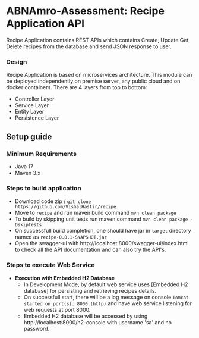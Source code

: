 # ABNAmro-Assessment: Recipe Application API

Recipe Application contains REST APIs which contains Create, Update Get, Delete recipes from the database and send JSON response to user.

### Design
Recipe Application is based on microservices architecture. This module can be deployed independently on premise server, any public cloud and on docker containers. There are 4 layers from top to bottom:
- Controller Layer
- Service Layer
- Entity Layer
- Persistence Layer

## Setup guide

### Minimum Requirements

- Java 17
- Maven 3.x

### Steps to build application
* Download code zip / `git clone https://github.com/VishalHastir/recipe`
* Move to `recipe` and run maven build command `mvn clean package`
* To build by skipping unit tests run maven command `mvn clean package -DskipTests`
* On successfull build completion, one should have jar in `target` directory named as `recipe-0.0.1-SNAPSHOT.jar`
* Open the swagger-ui with http://localhost:8000/swagger-ui/index.html to check all the API documentation and can also try the API's.

### Steps to execute Web Service
* **Execution with Embedded H2 Database**
  - In Development Mode, by default web service uses [Embedded H2 database] for persisting and retrieving recipes details.
  - On successfull start, there will be a log message on console `Tomcat started on port(s): 8000 (http)` and have web service listening for web requests at port 8000.
  - Embedded H2 database will be accessed by using http://localhost:8000/h2-console with username 'sa' and no password.


